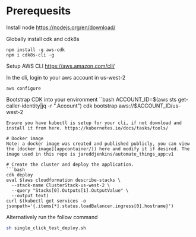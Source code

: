 # Prerequesits
Install node https://nodejs.org/en/download/

Globally install cdk and cdk8s
```
npm install -g aws-cdk
npm i cdk8s-cli -g
```

Setup AWS CLI https://aws.amazon.com/cli/

In the cli, login to your aws account in us-west-2
```
aws configure
```

Bootstrap CDK into your environment
``bash
ACCOUNT_ID=$(aws sts get-caller-identity|jq -r ".Account")
cdk bootstrap aws://$ACCOUNT_ID/us-west-2
```
Ensure you have kubectl is setup for your cli, if not download and install it from here. https://kubernetes.io/docs/tasks/tools/

# Docker image
Note: a docker image was created and published publicly, you can view the [docker image](appcontainer/)) here and modify it if desired. The image used in this repo is jareddjenkins/automate_things_app:v1

# Create the cluster and deploy the application.
```bash
cdk deploy
eval $(aws cloudformation describe-stacks \
  --stack-name ClusterStack-us-west-2 \
  --query "Stacks[0].Outputs[1].OutputValue" \
  --output text)
curl $(kubectl get services -o jsonpath='{.items[*].status.loadBalancer.ingress[0].hostname}')
```

Alternatively run the follow command
```bash
sh single_click_test_deploy.sh
```



